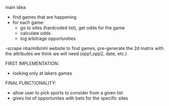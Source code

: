 main idea:
- find games that are happening
- for each game:
    - go to sites (hardcoded list), get odds for the game
    - calculate odds
    - log arbitrage opportunities

-scrape nba/mlb/nhl website to find games, pre-generate the 2d matrix with the attributes we think we will need (opp1,opp2, date, etc.)


FIRST IMPLEMENTATION:
- looking only at lakers games


FINAL FUNCTIONALITY:
- allow user to pick sports to consider from a given list
- gives list of opportunites with bets for the specific sites

